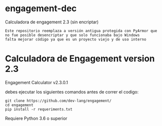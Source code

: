 # engagement-dec
Calculadora de engagement 2.3 (sin encriptar)

```
Este repositorio reemplaza a versión antigua protegida con PyArmor que no fue posible desencriptar y que solo funcionaba bajo Windows
falta mejorar código ya que es un proyecto viejo y de uso interno
```

# Calculadora de Engagement version 2.3
Engagement Calculator v2.3.0.1

debes ejecutar los siguientes comandos antes de correr el codigo:

```
git clone https://github.com/dev-lang/engagement/
cd engagement
pip install -r requeriments.txt
```

Requiere Python 3.6 o superior
